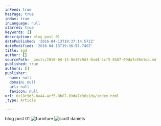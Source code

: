 ```yaml
---
inFeed: true
hasPage: true
inNav: true
inLanguage: null
starred: true
keywords: []
description: blog post 01
datePublished: '2016-04-13T19:37:14.572Z'
dateModified: '2016-04-13T19:36:57.749Z'
title: sgd
author: []
sourcePath: _posts/2016-04-13-0e18c9d3-0a44-4cf5-8b87-09da7e36e1da.md
published: true
authors: []
publisher:
  name: null
  domain: null
  url: null
  favicon: null
url: 0e18c9d3-0a44-4cf5-8b87-09da7e36e1da/index.html
_type: Article

---
```

blog post 01
![furniture](https://s3-us-west-2.amazonaws.com/the-grid-img/p/70ee75e1b7b1ebcd7097a90def0b573dc14e0399.jpg)
![scott daniels](https://s3-us-west-2.amazonaws.com/the-grid-img/p/11ec5bde24d187725b51eee4f7a9a8d1a88d6a36.jpg)